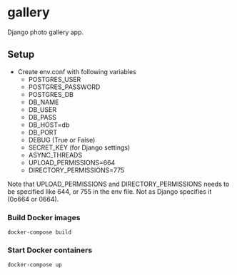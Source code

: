 # gallery
Django photo gallery app.

## Setup
* Create env.conf with following variables
  * POSTGRES_USER
  * POSTGRES_PASSWORD
  * POSTGRES_DB
  * DB_NAME
  * DB_USER
  * DB_PASS
  * DB_HOST=db
  * DB_PORT
  * DEBUG (True or False)
  * SECRET_KEY (for Django settings)
  * ASYNC_THREADS
  * UPLOAD_PERMISSIONS=664
  * DIRECTORY_PERMISSIONS=775

Note that UPLOAD_PERMISSIONS and DIRECTORY_PERMISSIONS needs to be specified like 644, or 755 in the env file. Not as Django specifies it (0o664 or 0664).

### Build Docker images
`docker-compose build`

### Start Docker containers
`docker-compose up`